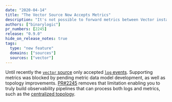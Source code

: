```yaml
---
date: "2020-04-14"
title: "The Vector Source Now Accepts Metrics"
description: "It's not possible to forward metrics between Vector instances"
authors: ["binarylogic"]
pr_numbers: [2245]
release: "0.9.0"
hide_on_release_notes: true
tags:
  type: "new feature"
  domains: ["sources"]
  sources: ["vector"]
---
```


Until recently the [`vector` source][docs.sources.vector] only accepted
[`log` events][docs.data-model.log]. Supporting metrics was blocked by pending
metric data model development, as well as topology improvements.
[PR#2245][urls.pr_2245] removes that limitation enabling you to truly build
observability pipelines that can process both logs and metrics, such as
the [centralized topology][docs.topologies#centralized].

[docs.data-model.log]: /docs/about/data-model/log/
[docs.sources.vector]: /docs/reference/sources/vector/
[docs.topologies#centralized]: /docs/setup/deployment/topologies/#centralized
[urls.pr_2245]: https://github.com/timberio/vector/pull/2245
